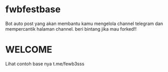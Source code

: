 # fwbfestbase
Bot auto post yang akan membantu kamu mengelola channel telegram dan mempercantik halaman channel. beri bintang jika mau forked!!
# WELCOME 
Lihat contoh base nya t.me/fewb3sss
